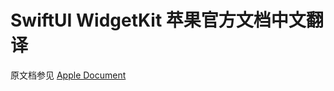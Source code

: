 # SwiftUI WidgetKit 苹果官方文档中文翻译
原文档参见 [Apple Document](https://developer.apple.com/documentation/widgetkit)
